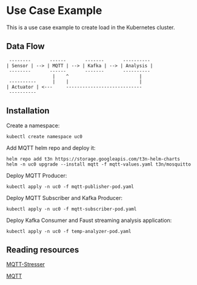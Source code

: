 # Use Case Example
This is a use case example to create load in the Kubernetes cluster.

## Data Flow
```shell
 --------       ------       -------       ---------- 
| Sensor | --> | MQTT | --> | Kafka | --> | Analysis | 
 --------       ------       -------       ---------- 
                 |    ^                          |
 ----------      |    |                          |
| Actuator | <---     ----------------------------
 ----------
```

## Installation
Create a namespace:
```shell
kubectl create namespace uc0
```

Add MQTT helm repo and deploy it:
```shell
helm repo add t3n https://storage.googleapis.com/t3n-helm-charts
helm -n uc0 upgrade --install mqtt -f mqtt-values.yaml t3n/mosquitto
```

<!-- 
Deploy mqtt-stresser:
```shell
kubectl apply -f -n uc0 mqtt-stresser-pod.yaml
```
-->

Deploy MQTT Producer:
```shell
kubectl apply -n uc0 -f mqtt-publisher-pod.yaml
```

Deploy MQTT Subscriber and Kafka Producer:
```shell
kubectl apply -n uc0 -f mqtt-subscriber-pod.yaml
```

Deploy Kafka Consumer and Faust streaming analysis application:
```shell
kubectl apply -n uc0 -f temp-analyzer-pod.yaml
```

## Reading resources

[MQTT-Stresser](https://github.com/flaviostutz/mqtt-stresser)

[MQTT](https://github.com/t3n/helm-charts/tree/master/mosquitto)